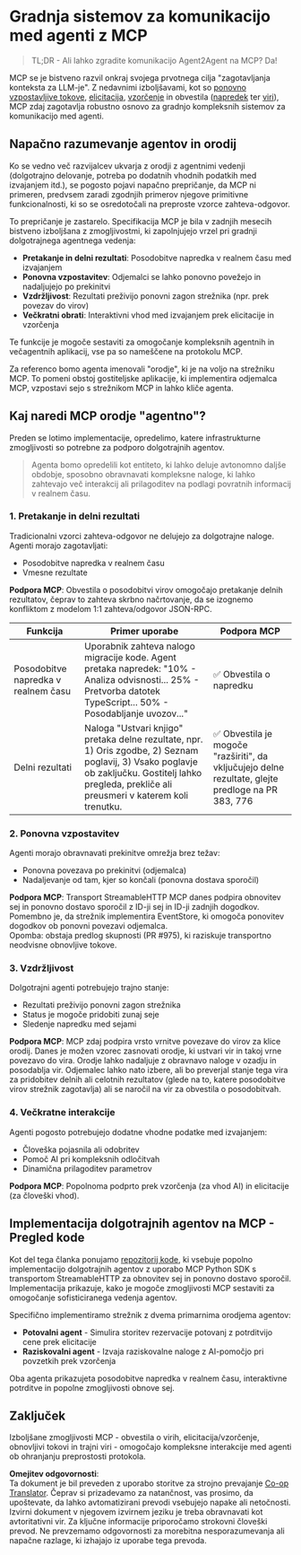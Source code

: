 <!--
CO_OP_TRANSLATOR_METADATA:
{
  "original_hash": "5cc6836626047aa055e8960c8484a7d0",
  "translation_date": "2025-07-24T10:15:24+00:00",
  "source_file": "11-mcp/code_samples/mcp-agents/README.md",
  "language_code": "sl"
}
-->
# Gradnja sistemov za komunikacijo med agenti z MCP

> TL;DR - Ali lahko zgradite komunikacijo Agent2Agent na MCP? Da!

MCP se je bistveno razvil onkraj svojega prvotnega cilja "zagotavljanja konteksta za LLM-je". Z nedavnimi izboljšavami, kot so [ponovno vzpostavljive tokove](https://modelcontextprotocol.io/docs/concepts/transports#resumability-and-redelivery), [elicitacija](https://modelcontextprotocol.io/specification/2025-06-18/client/elicitation), [vzorčenje](https://modelcontextprotocol.io/specification/2025-06-18/client/sampling) in obvestila ([napredek](https://modelcontextprotocol.io/specification/2025-06-18/basic/utilities/progress) ter [viri](https://modelcontextprotocol.io/specification/2025-06-18/schema#resourceupdatednotification)), MCP zdaj zagotavlja robustno osnovo za gradnjo kompleksnih sistemov za komunikacijo med agenti.

## Napačno razumevanje agentov in orodij

Ko se vedno več razvijalcev ukvarja z orodji z agentnimi vedenji (dolgotrajno delovanje, potreba po dodatnih vhodnih podatkih med izvajanjem itd.), se pogosto pojavi napačno prepričanje, da MCP ni primeren, predvsem zaradi zgodnjih primerov njegove primitivne funkcionalnosti, ki so se osredotočali na preproste vzorce zahteva-odgovor.

To prepričanje je zastarelo. Specifikacija MCP je bila v zadnjih mesecih bistveno izboljšana z zmogljivostmi, ki zapolnjujejo vrzel pri gradnji dolgotrajnega agentnega vedenja:

- **Pretakanje in delni rezultati**: Posodobitve napredka v realnem času med izvajanjem
- **Ponovna vzpostavitev**: Odjemalci se lahko ponovno povežejo in nadaljujejo po prekinitvi
- **Vzdržljivost**: Rezultati preživijo ponovni zagon strežnika (npr. prek povezav do virov)
- **Večkratni obrati**: Interaktivni vhod med izvajanjem prek elicitacije in vzorčenja

Te funkcije je mogoče sestaviti za omogočanje kompleksnih agentnih in večagentnih aplikacij, vse pa so nameščene na protokolu MCP.

Za referenco bomo agenta imenovali "orodje", ki je na voljo na strežniku MCP. To pomeni obstoj gostiteljske aplikacije, ki implementira odjemalca MCP, vzpostavi sejo s strežnikom MCP in lahko kliče agenta.

## Kaj naredi MCP orodje "agentno"?

Preden se lotimo implementacije, opredelimo, katere infrastrukturne zmogljivosti so potrebne za podporo dolgotrajnih agentov.

> Agenta bomo opredelili kot entiteto, ki lahko deluje avtonomno daljše obdobje, sposobno obravnavati kompleksne naloge, ki lahko zahtevajo več interakcij ali prilagoditev na podlagi povratnih informacij v realnem času.

### 1. Pretakanje in delni rezultati

Tradicionalni vzorci zahteva-odgovor ne delujejo za dolgotrajne naloge. Agenti morajo zagotavljati:

- Posodobitve napredka v realnem času
- Vmesne rezultate

**Podpora MCP**: Obvestila o posodobitvi virov omogočajo pretakanje delnih rezultatov, čeprav to zahteva skrbno načrtovanje, da se izognemo konfliktom z modelom 1:1 zahteva/odgovor JSON-RPC.

| Funkcija                  | Primer uporabe                                                                                                                                                                       | Podpora MCP                                                                                |
| -------------------------- | ------------------------------------------------------------------------------------------------------------------------------------------------------------------------------------ | ------------------------------------------------------------------------------------------ |
| Posodobitve napredka v realnem času | Uporabnik zahteva nalogo migracije kode. Agent pretaka napredek: "10% - Analiza odvisnosti... 25% - Pretvorba datotek TypeScript... 50% - Posodabljanje uvozov..."          | ✅ Obvestila o napredku                                                                  |
| Delni rezultati            | Naloga "Ustvari knjigo" pretaka delne rezultate, npr. 1) Oris zgodbe, 2) Seznam poglavij, 3) Vsako poglavje ob zaključku. Gostitelj lahko pregleda, prekliče ali preusmeri v katerem koli trenutku. | ✅ Obvestila je mogoče "razširiti", da vključujejo delne rezultate, glejte predloge na PR 383, 776 |

### 2. Ponovna vzpostavitev

Agenti morajo obravnavati prekinitve omrežja brez težav:

- Ponovna povezava po prekinitvi (odjemalca)
- Nadaljevanje od tam, kjer so končali (ponovna dostava sporočil)

**Podpora MCP**: Transport StreamableHTTP MCP danes podpira obnovitev sej in ponovno dostavo sporočil z ID-ji sej in ID-ji zadnjih dogodkov. Pomembno je, da strežnik implementira EventStore, ki omogoča ponovitev dogodkov ob ponovni povezavi odjemalca.  
Opomba: obstaja predlog skupnosti (PR #975), ki raziskuje transportno neodvisne obnovljive tokove.

### 3. Vzdržljivost

Dolgotrajni agenti potrebujejo trajno stanje:

- Rezultati preživijo ponovni zagon strežnika
- Status je mogoče pridobiti zunaj seje
- Sledenje napredku med sejami

**Podpora MCP**: MCP zdaj podpira vrsto vrnitve povezave do virov za klice orodij. Danes je možen vzorec zasnovati orodje, ki ustvari vir in takoj vrne povezavo do vira. Orodje lahko nadaljuje z obravnavo naloge v ozadju in posodablja vir. Odjemalec lahko nato izbere, ali bo preverjal stanje tega vira za pridobitev delnih ali celotnih rezultatov (glede na to, katere posodobitve virov strežnik zagotavlja) ali se naročil na vir za obvestila o posodobitvah.

### 4. Večkratne interakcije

Agenti pogosto potrebujejo dodatne vhodne podatke med izvajanjem:

- Človeška pojasnila ali odobritev
- Pomoč AI pri kompleksnih odločitvah
- Dinamična prilagoditev parametrov

**Podpora MCP**: Popolnoma podprto prek vzorčenja (za vhod AI) in elicitacije (za človeški vhod).

## Implementacija dolgotrajnih agentov na MCP - Pregled kode

Kot del tega članka ponujamo [repozitorij kode](https://github.com/victordibia/ai-tutorials/tree/main/MCP%20Agents), ki vsebuje popolno implementacijo dolgotrajnih agentov z uporabo MCP Python SDK s transportom StreamableHTTP za obnovitev sej in ponovno dostavo sporočil. Implementacija prikazuje, kako je mogoče zmogljivosti MCP sestaviti za omogočanje sofisticiranega vedenja agentov.

Specifično implementiramo strežnik z dvema primarnima orodjema agentov:

- **Potovalni agent** - Simulira storitev rezervacije potovanj z potrditvijo cene prek elicitacije
- **Raziskovalni agent** - Izvaja raziskovalne naloge z AI-pomočjo pri povzetkih prek vzorčenja

Oba agenta prikazujeta posodobitve napredka v realnem času, interaktivne potrditve in popolne zmogljivosti obnove sej.

## Zaključek

Izboljšane zmogljivosti MCP - obvestila o virih, elicitacija/vzorčenje, obnovljivi tokovi in trajni viri - omogočajo kompleksne interakcije med agenti ob ohranjanju preprostosti protokola.

**Omejitev odgovornosti**:  
Ta dokument je bil preveden z uporabo storitve za strojno prevajanje [Co-op Translator](https://github.com/Azure/co-op-translator). Čeprav si prizadevamo za natančnost, vas prosimo, da upoštevate, da lahko avtomatizirani prevodi vsebujejo napake ali netočnosti. Izvirni dokument v njegovem izvirnem jeziku je treba obravnavati kot avtoritativni vir. Za ključne informacije priporočamo strokovni človeški prevod. Ne prevzemamo odgovornosti za morebitna nesporazumevanja ali napačne razlage, ki izhajajo iz uporabe tega prevoda.